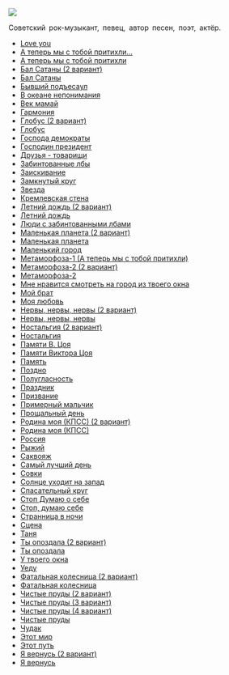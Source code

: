 ![](/songs/рст/Тальков%20Игорь/talkov_igor.jpg)  

Советский рок-музыкант, певец, автор песен, поэт, актёр.

* [Love you](/songs/рст/Тальков%20Игорь/Love%20you)
* [А теперь мы с тобой притихли...](/songs/рст/Тальков%20Игорь/А%20теперь%20мы%20с%20тобой%20притихли...)
* [А теперь мы с тобой притихли](/songs/рст/Тальков%20Игорь/А%20теперь%20мы%20с%20тобой%20притихли)
* [Бал Сатаны (2 вариант)](/songs/рст/Тальков%20Игорь/Бал%20Сатаны%20(2%20вариант))
* [Бал Сатаны](/songs/рст/Тальков%20Игорь/Бал%20Сатаны)
* [Бывший подъесаул](/songs/рст/Тальков%20Игорь/Бывший%20подъесаул)
* [В океане непонимания](/songs/рст/Тальков%20Игорь/В%20океане%20непонимания)
* [Век мамай](/songs/рст/Тальков%20Игорь/Век%20мамай)
* [Гармония](/songs/рст/Тальков%20Игорь/Гармония)
* [Глобус (2 вариант)](/songs/рст/Тальков%20Игорь/Глобус%20(2%20вариант))
* [Глобус](/songs/рст/Тальков%20Игорь/Глобус)
* [Господа демократы](/songs/рст/Тальков%20Игорь/Господа%20демократы)
* [Господин президент](/songs/рст/Тальков%20Игорь/Господин%20президент)
* [Друзья - товарищи](/songs/рст/Тальков%20Игорь/Друзья%20-%20товарищи)
* [Забинтованные лбы](/songs/рст/Тальков%20Игорь/Забинтованные%20лбы)
* [Заискивание](/songs/рст/Тальков%20Игорь/Заискивание)
* [Замкнутый круг](/songs/рст/Тальков%20Игорь/Замкнутый%20круг)
* [Звезда](/songs/рст/Тальков%20Игорь/Звезда)
* [Кремлевская стена](/songs/рст/Тальков%20Игорь/Кремлевская%20стена)
* [Летний дождь (2 вариант)](/songs/рст/Тальков%20Игорь/Летний%20дождь%20(2%20вариант))
* [Летний дождь](/songs/рст/Тальков%20Игорь/Летний%20дождь)
* [Люди с забинтованными лбами](/songs/рст/Тальков%20Игорь/Люди%20с%20забинтованными%20лбами)
* [Маленькая планета (2 вариант)](/songs/рст/Тальков%20Игорь/Маленькая%20планета%20(2%20вариант))
* [Маленькая планета](/songs/рст/Тальков%20Игорь/Маленькая%20планета)
* [Маленький город](/songs/рст/Тальков%20Игорь/Маленький%20город)
* [Метаморфоза-1 (А теперь мы с тобой притихли)](/songs/рст/Тальков%20Игорь/Метаморфоза-1%20(А%20теперь%20мы%20с%20тобой%20притихли))
* [Метаморфоза-2 (2 вариант)](/songs/рст/Тальков%20Игорь/Метаморфоза-2%20(2%20вариант))
* [Метаморфоза-2](/songs/рст/Тальков%20Игорь/Метаморфоза-2)
* [Мне нравится смотреть на город из твоего окна](/songs/рст/Тальков%20Игорь/Мне%20нравится%20смотреть%20на%20город%20из%20твоего%20окна)
* [Мой брат](/songs/рст/Тальков%20Игорь/Мой%20брат)
* [Моя любовь](/songs/рст/Тальков%20Игорь/Моя%20любовь)
* [Нервы, нервы, нервы (2 вариант)](/songs/рст/Тальков%20Игорь/Нервы,%20нервы,%20нервы%20(2%20вариант))
* [Нервы, нервы, нервы](/songs/рст/Тальков%20Игорь/Нервы,%20нервы,%20нервы)
* [Ностальгия (2 вариант)](/songs/рст/Тальков%20Игорь/Ностальгия%20(2%20вариант))
* [Ностальгия](/songs/рст/Тальков%20Игорь/Ностальгия)
* [Памяти В. Цоя](/songs/рст/Тальков%20Игорь/Памяти%20В.%20Цоя)
* [Памяти Виктора Цоя](/songs/рст/Тальков%20Игорь/Памяти%20Виктора%20Цоя)
* [Память](/songs/рст/Тальков%20Игорь/Память)
* [Поздно](/songs/рст/Тальков%20Игорь/Поздно)
* [Полугласность](/songs/рст/Тальков%20Игорь/Полугласность)
* [Праздник](/songs/рст/Тальков%20Игорь/Праздник)
* [Призвание](/songs/рст/Тальков%20Игорь/Призвание)
* [Примерный мальчик](/songs/рст/Тальков%20Игорь/Примерный%20мальчик)
* [Прощальный день](/songs/рст/Тальков%20Игорь/Прощальный%20день)
* [Родина моя (КПСС) (2 вариант)](/songs/рст/Тальков%20Игорь/Родина%20моя%20(КПСС)%20(2%20вариант))
* [Родина моя (КПСС)](/songs/рст/Тальков%20Игорь/Родина%20моя%20(КПСС))
* [Россия](/songs/рст/Тальков%20Игорь/Россия)
* [Рыжий](/songs/рст/Тальков%20Игорь/Рыжий)
* [Саквояж](/songs/рст/Тальков%20Игорь/Саквояж)
* [Самый лучший день](/songs/рст/Тальков%20Игорь/Самый%20лучший%20день)
* [Совки](/songs/рст/Тальков%20Игорь/Совки)
* [Солнце уходит на запад](/songs/рст/Тальков%20Игорь/Солнце%20уходит%20на%20запад)
* [Спасательный круг](/songs/рст/Тальков%20Игорь/Спасательный%20круг)
* [Стоп Думаю о себе](/songs/рст/Тальков%20Игорь/Стоп%20Думаю%20о%20себе)
* [Стоп, думаю себе](/songs/рст/Тальков%20Игорь/Стоп,%20думаю%20себе)
* [Странница в ночи](/songs/рст/Тальков%20Игорь/Странница%20в%20ночи)
* [Сцена](/songs/рст/Тальков%20Игорь/Сцена)
* [Таня](/songs/рст/Тальков%20Игорь/Таня)
* [Ты опоздала (2 вариант)](/songs/рст/Тальков%20Игорь/Ты%20опоздала%20(2%20вариант))
* [Ты опоздала](/songs/рст/Тальков%20Игорь/Ты%20опоздала)
* [У твоего окна](/songs/рст/Тальков%20Игорь/У%20твоего%20окна)
* [Уеду](/songs/рст/Тальков%20Игорь/Уеду)
* [Фатальная колесница (2 вариант)](/songs/рст/Тальков%20Игорь/Фатальная%20колесница%20(2%20вариант))
* [Фатальная колесница](/songs/рст/Тальков%20Игорь/Фатальная%20колесница)
* [Чистые пруды (2 вариант)](/songs/рст/Тальков%20Игорь/Чистые%20пруды%20(2%20вариант))
* [Чистые пруды (3 вариант)](/songs/рст/Тальков%20Игорь/Чистые%20пруды%20(3%20вариант))
* [Чистые пруды (4 вариант)](/songs/рст/Тальков%20Игорь/Чистые%20пруды%20(4%20вариант))
* [Чистые пруды](/songs/рст/Тальков%20Игорь/Чистые%20пруды)
* [Чудак](/songs/рст/Тальков%20Игорь/Чудак)
* [Этот мир](/songs/рст/Тальков%20Игорь/Этот%20мир)
* [Этот путь](/songs/рст/Тальков%20Игорь/Этот%20путь)
* [Я вернусь (2 вариант)](/songs/рст/Тальков%20Игорь/Я%20вернусь%20(2%20вариант))
* [Я вернусь](/songs/рст/Тальков%20Игорь/Я%20вернусь)